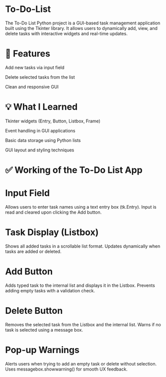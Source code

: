 # To-Do-List
   The To-Do List Python project is a GUI-based task management application built using the Tkinter library. 
   It allows users to dynamically add, view, and delete tasks with interactive widgets and real-time updates.
# 🔧 Features
   Add new tasks via input field

   Delete selected tasks from the list

   Clean and responsive GUI
# 💡 What I Learned
  Tkinter widgets (Entry, Button, Listbox, Frame)

 Event handling in GUI applications

 Basic data storage using Python lists

 GUI layout and styling techniques
 # ✅ Working of the To-Do List App
  # Input Field
Allows users to enter task names using a text entry box (tk.Entry).
Input is read and cleared upon clicking the Add button.

   # Task Display (Listbox)
Shows all added tasks in a scrollable list format.
Updates dynamically when tasks are added or deleted.

  # Add Button
Adds typed task to the internal list and displays it in the Listbox.
Prevents adding empty tasks with a validation check.

 # Delete Button
Removes the selected task from the Listbox and the internal list.
Warns if no task is selected using a message box.

  # Pop-up Warnings
Alerts users when trying to add an empty task or delete without selection.
Uses messagebox.showwarning() for smooth UX feedback.


